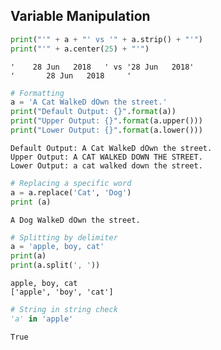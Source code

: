 ## Variable Manipulation


```python
print("'" + a + "' vs '" + a.strip() + "'")
print("'" + a.center(25) + "'")
```

    '    28 Jun   2018   ' vs '28 Jun   2018'
    '       28 Jun   2018     '



```python
# Formatting
a = 'A Cat WalkeD dOwn the street.'
print("Default Output: {}".format(a))
print("Upper Output: {}".format(a.upper()))
print("Lower Output: {}".format(a.lower()))
```

    Default Output: A Cat WalkeD dOwn the street.
    Upper Output: A CAT WALKED DOWN THE STREET.
    Lower Output: a cat walked down the street.



```python
# Replacing a specific word
a = a.replace('Cat', 'Dog')
print (a)
```

    A Dog WalkeD dOwn the street.



```python
# Splitting by delimiter
a = 'apple, boy, cat'
print(a)
print(a.split(', '))
```

    apple, boy, cat
    ['apple', 'boy', 'cat']



```python
# String in string check
'a' in 'apple'
```




    True
